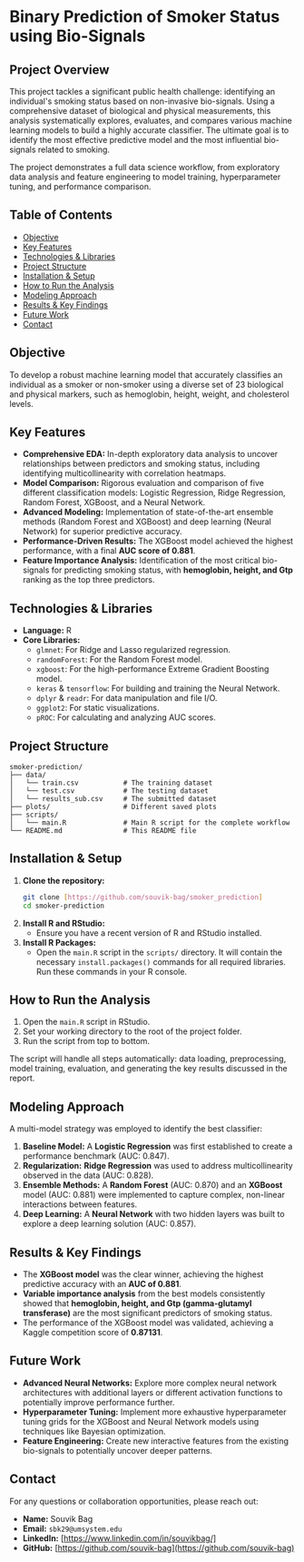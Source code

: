 # Binary Prediction of Smoker Status using Bio-Signals

## Project Overview

This project tackles a significant public health challenge: identifying an individual's smoking status based on non-invasive bio-signals. Using a comprehensive dataset of biological and physical measurements, this analysis systematically explores, evaluates, and compares various machine learning models to build a highly accurate classifier. The ultimate goal is to identify the most effective predictive model and the most influential bio-signals related to smoking.

The project demonstrates a full data science workflow, from exploratory data analysis and feature engineering to model training, hyperparameter tuning, and performance comparison.

## Table of Contents

- [Objective](#objective)
- [Key Features](#key-features)
- [Technologies & Libraries](#technologies--libraries)
- [Project Structure](#project-structure)
- [Installation & Setup](#installation--setup)
- [How to Run the Analysis](#how-to-run-the-analysis)
- [Modeling Approach](#modeling-approach)
- [Results & Key Findings](#results--key-findings)
- [Future Work](#future-work)
- [Contact](#contact)

## Objective

To develop a robust machine learning model that accurately classifies an individual as a smoker or non-smoker using a diverse set of 23 biological and physical markers, such as hemoglobin, height, weight, and cholesterol levels.

## Key Features

-   **Comprehensive EDA:** In-depth exploratory data analysis to uncover relationships between predictors and smoking status, including identifying multicollinearity with correlation heatmaps.
-   **Model Comparison:** Rigorous evaluation and comparison of five different classification models: Logistic Regression, Ridge Regression, Random Forest, XGBoost, and a Neural Network.
-   **Advanced Modeling:** Implementation of state-of-the-art ensemble methods (Random Forest and XGBoost) and deep learning (Neural Network) for superior predictive accuracy.
-   **Performance-Driven Results:** The XGBoost model achieved the highest performance, with a final **AUC score of 0.881**.
-   **Feature Importance Analysis:** Identification of the most critical bio-signals for predicting smoking status, with **hemoglobin, height, and Gtp** ranking as the top three predictors.

## Technologies & Libraries

-   **Language:** R
-   **Core Libraries:**
    -   `glmnet`: For Ridge and Lasso regularized regression.
    -   `randomForest`: For the Random Forest model.
    -   `xgboost`: For the high-performance Extreme Gradient Boosting model.
    -   `keras` & `tensorflow`: For building and training the Neural Network.
    -   `dplyr` & `readr`: For data manipulation and file I/O.
    -   `ggplot2`: For static visualizations.
    -   `pROC`: For calculating and analyzing AUC scores.

## Project Structure

```
smoker-prediction/
├── data/
│   └── train.csv           # The training dataset
│   └── test.csv            # The testing dataset
│   └── results_sub.csv     # The submitted dataset
├── plots/                  # Different saved plots
├── scripts/
│   └── main.R              # Main R script for the complete workflow
└── README.md               # This README file
```

## Installation & Setup

1.  **Clone the repository:**
    ```bash
    git clone [https://github.com/souvik-bag/smoker_prediction]
    cd smoker-prediction
    ```
2.  **Install R and RStudio:**
    -   Ensure you have a recent version of R and RStudio installed.
3.  **Install R Packages:**
    -   Open the `main.R` script in the `scripts/` directory. It will contain the necessary `install.packages()` commands for all required libraries. Run these commands in your R console.

## How to Run the Analysis

1.  Open the `main.R` script in RStudio.
2.  Set your working directory to the root of the project folder.
3.  Run the script from top to bottom.

The script will handle all steps automatically: data loading, preprocessing, model training, evaluation, and generating the key results discussed in the report.

## Modeling Approach

A multi-model strategy was employed to identify the best classifier:
1.  **Baseline Model:** A **Logistic Regression** was first established to create a performance benchmark (AUC: 0.847).
2.  **Regularization:** **Ridge Regression** was used to address multicollinearity observed in the data (AUC: 0.828).
3.  **Ensemble Methods:** A **Random Forest** (AUC: 0.870) and an **XGBoost** model (AUC: 0.881) were implemented to capture complex, non-linear interactions between features.
4.  **Deep Learning:** A **Neural Network** with two hidden layers was built to explore a deep learning solution (AUC: 0.857).

## Results & Key Findings

-   The **XGBoost model** was the clear winner, achieving the highest predictive accuracy with an **AUC of 0.881**.
-   **Variable importance analysis** from the best models consistently showed that **hemoglobin, height, and Gtp (gamma-glutamyl transferase)** are the most significant predictors of smoking status.
-   The performance of the XGBoost model was validated, achieving a Kaggle competition score of **0.87131**.

## Future Work

-   **Advanced Neural Networks:** Explore more complex neural network architectures with additional layers or different activation functions to potentially improve performance further.
-   **Hyperparameter Tuning:** Implement more exhaustive hyperparameter tuning grids for the XGBoost and Neural Network models using techniques like Bayesian optimization.
-   **Feature Engineering:** Create new interactive features from the existing bio-signals to potentially uncover deeper patterns.

## Contact

For any questions or collaboration opportunities, please reach out:

-   **Name:** Souvik Bag
-   **Email:** `sbk29@umsystem.edu`
-   **LinkedIn:** [https://www.linkedin.com/in/souvikbag/]
-   **GitHub:** [https://github.com/souvik-bag](https://github.com/souvik-bag)

